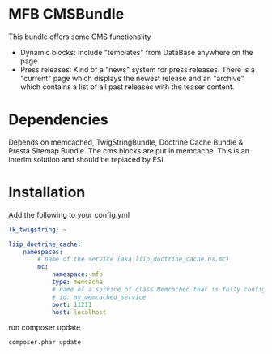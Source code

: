 # MFB CMSBundle

This bundle offers some CMS functionality

 - Dynamic blocks: Include "templates" from DataBase anywhere on the page
 - Press releases: Kind of a "news" system for press releases. There is a "current" page which displays the newest release and an "archive" which contains a list of all past releases with the teaser content.

# Dependencies

 Depends on memcached, TwigStringBundle, Doctrine Cache Bundle & Presta Sitemap Bundle.
 The cms blocks are put in memcache. This is an interim solution and should be replaced by ESI.

# Installation

 Add the following to your config.yml

```yaml
lk_twigstring: ~

liip_doctrine_cache:
    namespaces:
        # name of the service (aka liip_doctrine_cache.ns.mc)
        mc:
            namespace: mfb
            type: memcache
            # name of a service of class Memcached that is fully configured (optional)
            # id: my_memcached_service
            port: 11211
            host: localhost
```

run composer update

```
composer.phar update
```